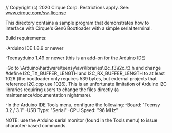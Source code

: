 // Copyright (c) 2020 Cirque Corp. Restrictions apply. See: www.cirque.com/sw-license

This directory contains a sample program that demonstrates how to interface with Cirque's Gen6 Bootloader with a simple serial terminal.

Build requirements:

-Arduino IDE 1.8.9 or newer

-Teensyduino 1.49 or newer (this is an add-on for the Arduino IDE)

-Go to \Arduino\hardware\teensy\avr\libraries\i2c_t3\i2c_t3.h and change #define I2C_TX_BUFFER_LENGTH and I2C_RX_BUFFER_LENGTH to at least 1026 (the bootloader only requires 539 bytes, but external projects that reference I2C.cpp use 1026). This is an unfortunate limitation of Arduino I2C libraries requiring users to change the files directly (a maintenance/documentation nightmare).

-In the Arduino IDE Tools menu, configure the following: -Board: "Teensy 3.2 / 3.1" -USB Type: "Serial" -CPU Speed: "96 MHz"

NOTE: use the Arduino serial monitor (found in the Tools menu) to issue character-based commands.
